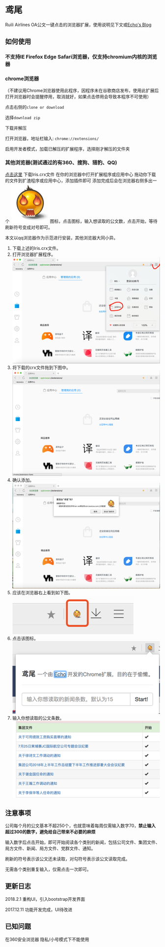 # 鸢尾
Ruili Airlines OA公文一键点击的浏览器扩展，使用说明见下文或[Echo's Blog](https://www.flyce.cn/Iris.html)

## 如何使用
### 不支持IE Firefox Edge Safari浏览器，仅支持chromium内核的浏览器
### chrome浏览器 

（不建议用Chrome浏览器使用此程序，因程序未在谷歌商店发布，使用此扩展后打开浏览器时会提醒停用，取消就好，如果点击停用会导致本程序不可使用）

点击右侧的`clone or download`

选择`download zip`

下载并解压

打开浏览器，地址栏输入: `chrome://extensions/`

启用开发者模式，加载已解压的扩展程序，选择刚才解压的文件夹
### 其他浏览器(测试通过的有360、搜狗、猎豹、QQ)
[点击这里](https://github.com/flyce/Iris/raw/master/Iris.crx) 下载Iris.crx文件
在你的浏览器中打开扩展程序或应用中心
拖动你下载的文件到扩渣程序或应用中心，添加插件即可
添加完成后会在浏览器右侧多出一个
![Iris](https://github.com/flyce/Iris/blob/master/Iris.png)图标，点击图标，输入想读取的公文数，点击开始，等待刷新符号变成对号即可。

本文以qq浏览器作为示范进行安装，其他浏览器大同小异。

1. 下载上述的Iris.crx文件。
2. 打开浏览器扩展程序。
![Iris](https://github.com/flyce/Iris/blob/master/WechatIMG57.jpeg)
3. 将下载的crx文件拖到下图中。
![Iris](https://github.com/flyce/Iris/blob/master/2.png)
4. 确认添加。
![Iris](https://github.com/flyce/Iris/blob/master/3.png)
5. 应该在浏览器右上看到如下图。
![Iris](https://github.com/flyce/Iris/blob/master/4.png)
6. 点击该图标。
![Iris](https://github.com/flyce/Iris/blob/master/5.png)
7. 输入你想读取的公文条数。
![Iris](https://github.com/flyce/Iris/blob/master/6.png)


## 注意事项
公司每个月的公文基本不超250个，也就意味着每周仅需输入数字70，**禁止输入超过300的数字，避免给自己带来不必要的麻烦**

输入数字后点击开始，即可开始阅读各个类别的新闻，包括公司文件、集团文件、局方文件、新闻、局方文件、党群文件、通知。

刷新的符号表示该公文还未读取，对勾符号表示该公文读取完成。

无需各个类别重复输入，仅需点击一次即可。

## 更新日志
2018.2.1
重构UI，引入bootstrap开发界面

2017.12.11
功能开发完成，UI待改进

## 已知问题
在360安全浏览器 隐私/小号模式下不能使用
